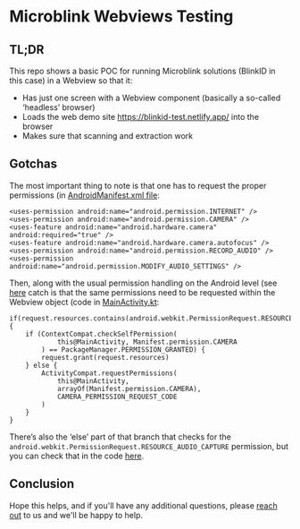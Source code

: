 # Microblink Webviews Testing

## TL;DR

This repo shows a basic POC for running Microblink solutions (BlinkID in this case) in a Webview so that it:

- Has just one screen with a Webview component (basically a so-called ‘headless’ browser)
- Loads the web demo site https://blinkid-test.netlify.app/ into the browser
- Makes sure that scanning and extraction work

## Gotchas
The most important thing to note is that one has to request the proper permissions (in [AndroidManifest.xml file](https://github.com/tyler-brutsman/example-android-webview-blinkid/blob/main/app/src/main/AndroidManifest.xml):

```
<uses-permission android:name="android.permission.INTERNET" />
<uses-permission android:name="android.permission.CAMERA" />
<uses-feature android:name="android.hardware.camera" android:required="true" />
<uses-feature android:name="android.hardware.camera.autofocus" />
<uses-permission android:name="android.permission.RECORD_AUDIO" />
<uses-permission android:name="android.permission.MODIFY_AUDIO_SETTINGS" />
```

Then, along with the usual permission handling on the Android level (see [here](https://github.com/tyler-brutsman/example-android-webview-blinkid/blob/main/app/src/main/java/com/example/webviewstest/MainActivity.kt#L150) catch is that the same permissions need to be requested within the Webview object (code in [MainActivity.kt](https://github.com/tyler-brutsman/example-android-webview-blinkid/blob/main/app/src/main/java/com/example/webviewstest/MainActivity.kt):

```
if(request.resources.contains(android.webkit.PermissionRequest.RESOURCE_VIDEO_CAPTURE)) {
    if (ContextCompat.checkSelfPermission(
            this@MainActivity, Manifest.permission.CAMERA
        ) == PackageManager.PERMISSION_GRANTED) {
        request.grant(request.resources)
    } else {
        ActivityCompat.requestPermissions(
            this@MainActivity,
            arrayOf(Manifest.permission.CAMERA),
            CAMERA_PERMISSION_REQUEST_CODE
        )
    }
}
```

There’s also the ‘else’ part of that branch that checks for the `android.webkit.PermissionRequest.RESOURCE_AUDIO_CAPTURE` permission, but you can check that in the code [here](https://github.com/tyler-brutsman/example-android-webview-blinkid/blob/main/app/src/main/java/com/example/webviewstest/MainActivity.kt#L129).

## Conclusion
Hope this helps, and if you'll have any additional questions, please [reach out](https://microblink.com/contact-us/) to us and we'll be happy to help.